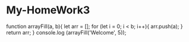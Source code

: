 # My-HomeWork3
function arrayFill(a, b){
    let arr = [];
    for (let i = 0; i < b; i++){
        arr.push(a);
    }
    return arr;
}
 console.log (arrayFill('Welcome', 5));

